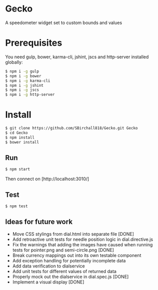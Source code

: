 # Gecko
A speedometer widget set to custom bounds and values

# Prerequisites
You need gulp, bower, karma-cli, jshint, jscs and http-server installed globally:

```sh
$ npm i -g gulp
$ npm i -g bower
$ npm i -g karma-cli
$ npm i -g jshint
$ npm i -g jscs
$ npm i -g http-server
```

# Install
```sh
$ git clone https://github.com/SBirchall818/Gecko.git Gecko
$ cd Gecko
$ npm install
$ bower install
```

## Run
```sh
$ npm start
```

Then connect on [http://localhost:3010/]
## Test
```sh
$ npm test
```

## Ideas for future work
* Move CSS stylings from dial.html into separate file [DONE]
* Add retroactive unit tests for needle position logic in dial.directive.js
* Fix the warnings that adding the images have caused when running tests for pointer.png and semi-circle.png [DONE]
* Break currency mappings out into its own testable component
* Add exception handling for potentially incomplete data
* Add data verification to dialservice
* Add unit tests for different values of returned data
* Properly mock out the dialservice in dial.spec.js [DONE]
* Implement a visual display [DONE]